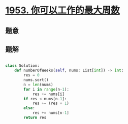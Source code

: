 #  [1953. 你可以工作的最大周数](https://leetcode-cn.com/problems/maximum-number-of-weeks-for-which-you-can-work/)

## 题意



## 题解



```c++

```



```python
class Solution:
    def numberOfWeeks(self, nums: List[int]) -> int:
        res = 0
        nums.sort()
        n = len(nums)
        for i in range(n-1):
            res += nums[i]
        if res < nums[n-1]:
            res += (res + 1)
        else:
            res += nums[n-1]
        return res
            
```

